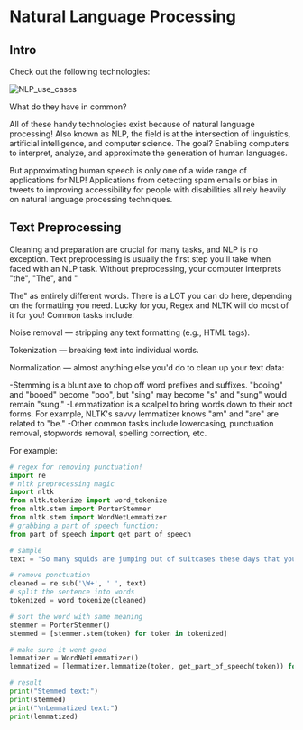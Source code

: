 # Natural Language Processing

## Intro 

Check out the following technologies:

![NLP_use_cases](./img/nlp.gif)

What do they have in common?

All of these handy technologies exist because of natural language processing! Also known as NLP, the field is at the intersection of linguistics, artificial intelligence, and computer science. The goal? Enabling computers to interpret, analyze, and approximate the generation of human languages.

But approximating human speech is only one of a wide range of applications for NLP! Applications from detecting spam emails or bias in tweets to improving accessibility for people with disabilities all rely heavily on natural language processing techniques.

## Text Preprocessing

Cleaning and preparation are crucial for many tasks, and NLP is no exception. Text preprocessing is usually the first step you'll take when faced with an NLP task. Without preprocessing, your computer interprets "the", "The", and "<p>The" as entirely different words. There is a LOT you can do here, depending on the formatting you need. Lucky for you, Regex and NLTK will do most of it for you! Common tasks include:

Noise removal — stripping any text formatting (e.g., HTML tags).

Tokenization — breaking text into individual words.

Normalization — almost anything else you'd do to clean up your text data:

-Stemming is a blunt axe to chop off word prefixes and suffixes. "booing" and "booed" become "boo", but "sing" may become "s" and "sung" would remain "sung."
-Lemmatization is a scalpel to bring words down to their root forms. For example, NLTK's savvy lemmatizer knows "am" and "are" are related to "be."
-Other common tasks include lowercasing, punctuation removal, stopwords removal, spelling correction, etc.

For example:
```python
# regex for removing punctuation!
import re
# nltk preprocessing magic
import nltk
from nltk.tokenize import word_tokenize
from nltk.stem import PorterStemmer
from nltk.stem import WordNetLemmatizer
# grabbing a part of speech function:
from part_of_speech import get_part_of_speech

# sample
text = "So many squids are jumping out of suitcases these days that you can barely go anywhere without seeing one burst forth from a tightly packed valise. I went to the dentist the other day, and sure enough I saw an angry one jump out of my dentist's bag within minutes of arriving. She hardly even noticed."

# remove ponctuation
cleaned = re.sub('\W+', ' ', text)
# split the sentence into words
tokenized = word_tokenize(cleaned)

# sort the word with same meaning
stemmer = PorterStemmer()
stemmed = [stemmer.stem(token) for token in tokenized]

# make sure it went good
lemmatizer = WordNetLemmatizer()
lemmatized = [lemmatizer.lemmatize(token, get_part_of_speech(token)) for token in tokenized]

# result
print("Stemmed text:")
print(stemmed)
print("\nLemmatized text:")
print(lemmatized)
```

